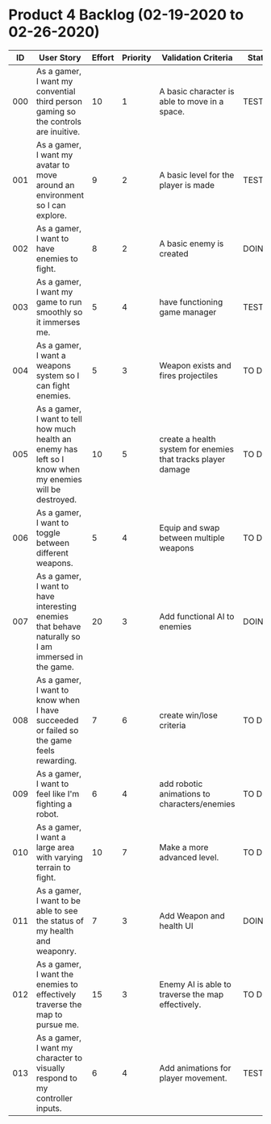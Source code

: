 # Product 4 Backlog (02-19-2020 to 02-26-2020)

| ID | User Story | Effort | Priority | Validation Criteria | Status |
|----|------------|--------|----------|---------------------|--------|
| 000 | As a gamer, I want my convential third person gaming so the controls are inuitive. | 10 | 1 | A basic character is able to move in a space. | TESTING |
| 001 | As a gamer, I want my avatar to move around an environment so I can explore. | 9 | 2 | A basic level for the player is made | TESTING |
| 002 | As a gamer, I want to have enemies to fight. | 8 | 2 | A basic enemy is created | DOING |
| 003 | As a gamer, I want my game to run smoothly so it immerses me. | 5 | 4 | have functioning game manager | TESTING |
| 004 | As a gamer, I want a weapons system so I can fight enemies. | 5 | 3 | Weapon exists and fires projectiles | TO DO |
| 005 | As a gamer, I want to tell how much health an enemy has left so I know when my enemies will be destroyed. | 10 | 5 | create a health system for enemies that tracks player damage | TO DO |
| 006 | As a gamer, I want to toggle between different weapons. | 5 | 4 | Equip and swap between multiple weapons | TO DO |
| 007 | As a gamer, I want to have interesting enemies that behave naturally so I am immersed in the game. | 20 | 3 | Add functional AI to enemies | DOING |
| 008 | As a gamer, I want to know when I have succeeded or failed so the game feels rewarding. | 7 | 6 | create win/lose criteria | TO DO |
| 009 | As a gamer, I want to feel like I'm fighting a robot. | 6 |  4 | add robotic animations to characters/enemies | TO DO |
| 010 | As a gamer, I want a large area with varying terrain to fight. | 10 |  7 | Make a more advanced level. | TO DO |
| 011 | As a gamer, I want to be able to see the status of my health and weaponry. | 7 | 3 | Add Weapon and health UI | DOING |
| 012 | As a gamer, I want the enemies to effectively traverse the map to pursue me. | 15 |  3 | Enemy AI is able to traverse the map effectively. | TO DO |
| 013 | As a gamer, I want my character to visually respond to my controller inputs. | 6 |  4 | Add animations for player movement. | TESTING |
